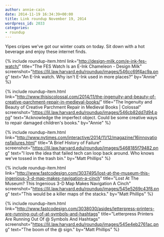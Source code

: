 ```yaml
---
author: annie-cain
date: 2014-11-19 16:34:39+00:00
title: Link roundup November 19, 2014
wordpress_id: 2033
categories:
- roundup
---
```


Yipes cripes we've got our winter coats on today. Sit down with a hot beverage and enjoy these internet finds.

{% include roundup-item.html
  link="http://design-milk.com/e-ink-fes-watch/"
  title="The FES Watch Is an E-Ink Chameleon - Design Milk"
  screenshot="https://lil.law.harvard.edu/roundup/images/546cc69f4ac9a.png"
  text="An E-Ink watch. Why isn't E-Ink used in more places?"
  by="Annie"
%}

{% include roundup-item.html
  link="http://www.thisiscolossal.com/2014/11/the-ingenuity-and-beauty-of-creative-parchment-repair-in-medieval-books/"
  title="The Ingenuity and Beauty of Creative Parchment Repair in Medieval Books | Colossal"
  screenshot="https://lil.law.harvard.edu/roundup/images/546cb82dd7d94.png"
  text="Acknowledge the imperfect object. Could be some creative ways to repair damaged children's books."
  by="Annie"
%}

{% include roundup-item.html
  link="http://www.nytimes.com/interactive/2014/11/12/magazine/16innovationsfailures.html"
  title="A Brief History of Failure"
  screenshot="https://lil.law.harvard.edu/roundup/images/5468185f79482.png"
  text="I love the idea that failed tech can loop back around. Who knows we've tossed in the trash bin."
  by="Matt Phillips"
%}

{% include roundup-item.html
  link="http://www.fastcodesign.com/3037495/lost-at-the-museum-this-ingenious-3-d-map-makes-navigation-a-cinch"
  title="Lost At The Museum? This Ingenious 3-D Map Makes Navigation A Cinch"
  screenshot="https://lil.law.harvard.edu/roundup/images/545e5269c43f8.png"
  text="This would be a killer maps of the stacks."
  by="Matt Phillips"
%}

{% include roundup-item.html
  link="http://www.fastcodesign.com/3038030/asides/letterpress-printers-are-running-out-of-at-symbols-and-hashtags"
  title="Letterpress Printers Are Running Out Of @ Symbols And Hashtags"
  screenshot="https://lil.law.harvard.edu/roundup/images/545e4eb2761ac.png"
  text="The boom of the @ sign."
  by="Matt Phillips"
%}
